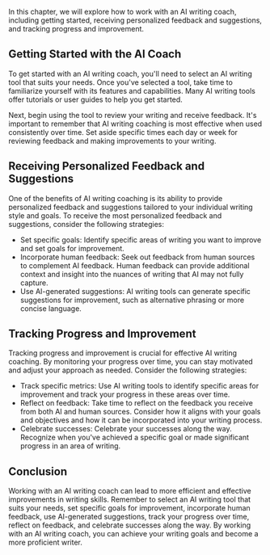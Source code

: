 
In this chapter, we will explore how to work with an AI writing coach, including getting started, receiving personalized feedback and suggestions, and tracking progress and improvement.

Getting Started with the AI Coach
---------------------------------

To get started with an AI writing coach, you'll need to select an AI writing tool that suits your needs. Once you've selected a tool, take time to familiarize yourself with its features and capabilities. Many AI writing tools offer tutorials or user guides to help you get started.

Next, begin using the tool to review your writing and receive feedback. It's important to remember that AI writing coaching is most effective when used consistently over time. Set aside specific times each day or week for reviewing feedback and making improvements to your writing.

Receiving Personalized Feedback and Suggestions
-----------------------------------------------

One of the benefits of AI writing coaching is its ability to provide personalized feedback and suggestions tailored to your individual writing style and goals. To receive the most personalized feedback and suggestions, consider the following strategies:

* Set specific goals: Identify specific areas of writing you want to improve and set goals for improvement.
* Incorporate human feedback: Seek out feedback from human sources to complement AI feedback. Human feedback can provide additional context and insight into the nuances of writing that AI may not fully capture.
* Use AI-generated suggestions: AI writing tools can generate specific suggestions for improvement, such as alternative phrasing or more concise language.

Tracking Progress and Improvement
---------------------------------

Tracking progress and improvement is crucial for effective AI writing coaching. By monitoring your progress over time, you can stay motivated and adjust your approach as needed. Consider the following strategies:

* Track specific metrics: Use AI writing tools to identify specific areas for improvement and track your progress in these areas over time.
* Reflect on feedback: Take time to reflect on the feedback you receive from both AI and human sources. Consider how it aligns with your goals and objectives and how it can be incorporated into your writing process.
* Celebrate successes: Celebrate your successes along the way. Recognize when you've achieved a specific goal or made significant progress in an area of writing.

Conclusion
----------

Working with an AI writing coach can lead to more efficient and effective improvements in writing skills. Remember to select an AI writing tool that suits your needs, set specific goals for improvement, incorporate human feedback, use AI-generated suggestions, track your progress over time, reflect on feedback, and celebrate successes along the way. By working with an AI writing coach, you can achieve your writing goals and become a more proficient writer.

